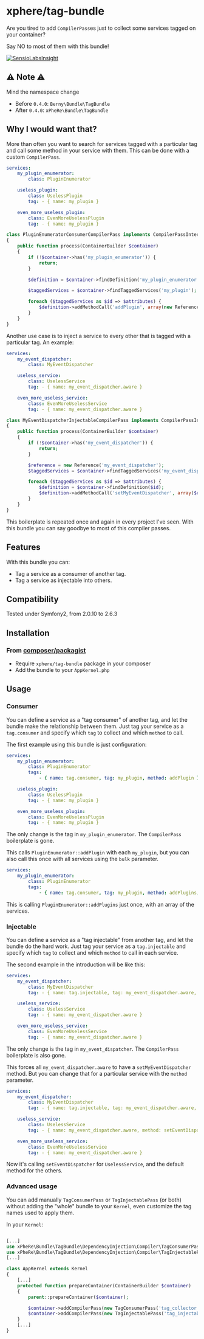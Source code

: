 xphere/tag-bundle
===============

Are you tired to add `CompilerPass`es just to collect some services tagged on your container?

Say NO to most of them with this bundle!

[![SensioLabsInsight](https://insight.sensiolabs.com/projects/dccda8eb-884b-456b-adea-3a821a7ec1c3/small.png)](https://insight.sensiolabs.com/projects/dccda8eb-884b-456b-adea-3a821a7ec1c3)

⚠ Note ⚠
--------
Mind the namespace change
- Before `0.4.0`: `Berny\Bundle\TagBundle`
- After  `0.4.0`: `xPheRe\Bundle\TagBundle`

Why I would want that?
----------------------

More than often you want to search for services tagged with a particular tag and call some method in your service with them. This can be done with a custom `CompilerPass`.

```yml
services:
    my_plugin_enumerator:
        class: PluginEnumerator

    useless_plugin:
        class: UselessPlugin
        tag: - { name: my_plugin }

    even_more_useless_plugin:
        class: EvenMoreUselessPlugin
        tag: - { name: my_plugin }
```

```php
class PluginEnumeratorConsumerCompilerPass implements CompilerPassInterface
{
    public function process(ContainerBuilder $container)
    {
        if (!$container->has('my_plugin_enumerator')) {
            return;
        }

        $definition = $container->findDefinition('my_plugin_enumerator');

        $taggedServices = $container->findTaggedServices('my_plugin');

        foreach ($taggedServices as $id => $attributes) {
            $definition->addMethodCall('addPlugin', array(new Reference($id)));
        }
    }
}
```

Another use case is to inject a service to every other that is tagged with a particular tag. An example:

```yml
services:
    my_event_dispatcher:
        class: MyEventDispatcher

    useless_service:
        class: UselessService
        tag: - { name: my_event_dispatcher.aware }

    even_more_useless_service:
        class: EvenMoreUselessService
        tag: - { name: my_event_dispatcher.aware }
```

```php
class MyEventDispatcherInjectableCompilerPass implements CompilerPassInterface
{
    public function process(ContainerBuilder $container)
    {
        if (!$container->has('my_event_dispatcher')) {
            return;
        }

        $reference = new Reference('my_event_dispatcher');
        $taggedServices = $container->findTaggedServices('my_event_dispatcher.aware');

        foreach ($taggedServices as $id => $attributes) {
            $definition = $container->findDefinition($id);
            $definition->addMethodCall('setMyEventDispatcher', array($reference));
        }
    }
}
```

This boilerplate is repeated once and again in every project I've seen.
With this bundle you can say goodbye to most of this compiler passes.

Features
--------

With this bundle you can:
- Tag a service as a consumer of another tag.
- Tag a service as injectable into others.

Compatibility
-------------

Tested under Symfony2, from 2.0.10 to 2.6.3

Installation
------------

### From [composer/packagist](https://getcomposer.org)
- Require `xphere/tag-bundle` package in your composer
- Add the bundle to your `AppKernel.php`

Usage
-----

### Consumer

You can define a service as a "tag consumer" of another tag, and let the bundle make the relationship between them.
Just tag your service as a `tag.consumer` and specify which `tag` to collect and which `method` to call.

The first example using this bundle is just configuration:

```yml
services:
    my_plugin_enumerator:
        class: PluginEnumerator
        tags:
            - { name: tag.consumer, tag: my_plugin, method: addPlugin }

    useless_plugin:
        class: UselessPlugin
        tag: - { name: my_plugin }

    even_more_useless_plugin:
        class: EvenMoreUselessPlugin
        tag: - { name: my_plugin }
```

The only change is the tag in `my_plugin_enumerator`. The `CompilerPass` boilerplate is gone.

This calls `PluginEnumerator::addPlugin` with each `my_plugin`, but you can also call this once with all services using the `bulk` parameter.

```yml
services:
    my_plugin_enumerator:
        class: PluginEnumerator
        tags:
            - { name: tag.consumer, tag: my_plugin, method: addPlugins, bulk: true }
```

This is calling `PluginEnumerator::addPlugins` just once, with an array of the services.

### Injectable

You can define a service as a "tag injectable" from another tag, and let the bundle do the hard work.
Just tag your service as a `tag.injectable` and specify which `tag` to collect and which `method` to call in each service.

The second example in the introduction will be like this:

```yml
services:
    my_event_dispatcher:
        class: MyEventDispatcher
        tag: - { name: tag.injectable, tag: my_event_dispatcher.aware, method: setMyEventDispatcher }

    useless_service:
        class: UselessService
        tag: - { name: my_event_dispatcher.aware }

    even_more_useless_service:
        class: EvenMoreUselessService
        tag: - { name: my_event_dispatcher.aware }
```

The only change is the tag in `my_event_dispatcher`. The `CompilerPass` boilerplate is also gone.

This forces all `my_event_dispatcher.aware` to have a `setMyEventDispatcher` method. But you can change that for a particular service with the `method` parameter.

```yml
services:
    my_event_dispatcher:
        class: MyEventDispatcher
        tag: - { name: tag.injectable, tag: my_event_dispatcher.aware, method: setMyEventDispatcher }

    useless_service:
        class: UselessService
        tag: - { name: my_event_dispatcher.aware, method: setEventDispatcher }

    even_more_useless_service:
        class: EvenMoreUselessService
        tag: - { name: my_event_dispatcher.aware }
```

Now it's calling `setEventDispatcher` for `UselessService`, and the default method for the others.

### Advanced usage

You can add manually `TagConsumerPass` or `TagInjectablePass` (or both) without adding the "whole" bundle to your `Kernel`, even customize the tag names used to apply them.

In your `Kernel`:
```php

[...]
use xPheRe\Bundle\TagBundle\DependencyInjection\Compiler\TagConsumerPass;
use xPheRe\Bundle\TagBundle\DependencyInjection\Compiler\TagInjectablePass;
[...]

class AppKernel extends Kernel
{
    [...]
    protected function prepareContainer(ContainerBuilder $container)
    {
        parent::prepareContainer($container);

        $container->addCompilerPass(new TagConsumerPass('tag_collector'));
        $container->addCompilerPass(new TagInjectablePass('tag_injectable'));
    }
    [...]
}
```
